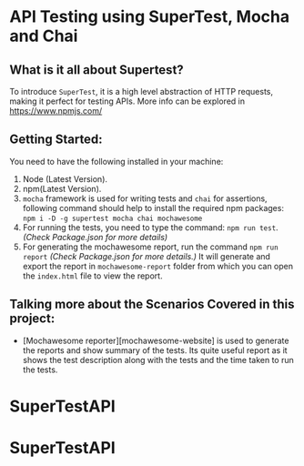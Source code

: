 # API Testing using SuperTest, Mocha and Chai

## What is it all about Supertest?

To introduce `SuperTest`, it is a high level abstraction of HTTP requests, making it perfect for testing APIs. More info can be explored in https://www.npmjs.com/  

## Getting Started:

You need to have the following installed in your machine:

1. Node (Latest Version).
2. npm(Latest Version).
3. `mocha` framework is used for writing tests and `chai` for assertions, following command should help to install the required npm packages:
   `npm i -D -g supertest mocha chai mochawesome`
4. For running the tests, you need to type the command: `npm run test`. _(Check Package.json for more details)_
5. For generating the mochawesome report, run the command `npm run report` _(Check Package.json for more details.)_ It will generate and export the report in `mochawesome-report` folder from which you can open the `index.html` file to view the report.

## Talking more about the Scenarios Covered in this project:

- [Mochawesome reporter][mochawesome-website] is used to generate the reports and show summary of the tests. Its quite useful report as it shows the test description along with the tests and the time taken to run the tests.

# SuperTestAPI
# SuperTestAPI
